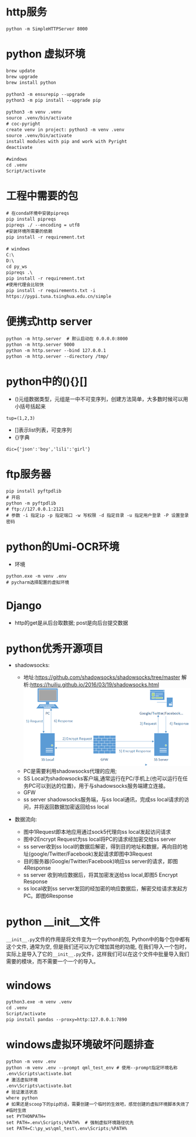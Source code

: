 # http服务

```shell
python -m SimpleHTTPServer 8000
```

# python 虚拟环境

```shell
brew update
brew upgrade
brew install python

python3 -m ensurepip --upgrade
python3 -m pip install --upgrade pip

python3 -m venv .venv
source .venv/bin/activate
# coc-pyright
create venv in project: python3 -m venv .venv
source .venv/bin/activate
install modules with pip and work with Pyright
deactivate

#windows
cd .venv
Script/activate
```

# 工程中需要的包

```shell
# 在conda环境中安装pipreqs
pip install pipreqs
pipreqs ./ --encoding = utf8
#安装环境所需要的依赖
pip install -r requirement.txt

# windows 
C:\
D:\
cd py_ws
pipreqs .\  
pip install -r requirement.txt
#使用代理会比较快
pip install -r requirements.txt -i https://pypi.tuna.tsinghua.edu.cn/simple
```

# 便携式http server

```shell
python -m http.server  # 默认启动在 0.0.0.0:8000
python -m http.server 9000
python -m http.server --bind 127.0.0.1
python -m http.server --directory /tmp/
```

# python中的(){}[]

- ()元组数据类型，元组是一中不可变序列，创建方法简单，大多数时候可以用小括号括起来

```
tup=(1,2,3)
```

- []表示list列表，可变序列
- {}字典

```
dic={'json':'boy','lili':'girl'}
```

# ftp服务器

```shell
pip install pyftpdlib
# 开启
python -m pyftpdlib
# ftp://127.0.0.1:2121
# 参数 -i 指定ip -p 指定端口 -w 写权限 -d 指定目录 -u 指定用户登录 -P 设置登录密码
```

# python的Umi-OCR环境

- 环境

```
python.exe -m venv .env
# pycharm选择配置的虚拟环境
```

# Django

- http的get是从后台取数据; post是向后台提交数据

# python优秀开源项目

- shadowsocks:
  - 地址:https://github.com/shadowsocks/shadowsocks/tree/master
    解析:https://huiliu.github.io/2016/03/19/shadowsocks.html
    ![shadowsocks](./images/whats-shadowsocks-041.png)
  - PC是需要利用shadowsocks代理的应用;
  - SS Local为shadowsocks客户端,通常运行在PC/手机上(也可以运行在任务PC可以到达的位置)，用于与shadowsocks服务端建立连接。
  - GFW
  - ss server shadowsocks服务端，与ss local通讯，完成ss local请求的访问，并将返回数据加密返回给ss local

- 数据流向:
  - 图中1Request即本地应用通过sock5代理向ss local发起访问请求
  - 图中2Encrypt Request为ss local将PC的请求经加密交给ss server
  - ss server收到ss local的数据后解密，得到目的地址和数据，再向目的地址(google/Twitter/Facebook)发起请求即图中3Request
  - 目的服务器(Google/Twitter/Facebook)响应ss server的请求，即图4Response
  - ss server 收到响应数据后，将其加密发送给ss local,即图5 Encrypt Response
  - ss local收到ss server发回的经加密的响应数据后，解密交给请求发起方PC。即图6Response

# python __init__文件

`__init__.py`文件的作用是将文件变为一个python的包, Python中的每个包中都有这个文件, 通常为空, 但是我们还可以为它增加其他的功能,
在我们导入一个包时，实际上是导入了它的`__init__.py`文件，这样我们可以在这个文件中批量导入我们需要的模块，而不需要一个一个的导入。

# windows

```
python3.exe -m venv .venv
cd .venv
Script/activate
pip install pandas --proxy=http:127.0.0.1:7890
```

# windows虚拟环境破坏问题排查

```
python -m venv .env
python -m venv .env --prompt qml_test_env # 使用--prompt指定环境名称
.env\Scripts\activate.bat
# 激活虚拟环境
.env\Scripts\activate.bat
# 验证激活状态
where python
# 如果还是scoop下的pip的话，需要创建一个临时的生效吧，感觉创建的虚拟环境脚本失效了
#临时生效
set PYTHONPATH=
set PATH=.env\Scripts;%PATH%  # 强制虚拟环境路径优先
set PATH=C:\py_ws\qml_test\.env\Scripts;%PATH%
```

